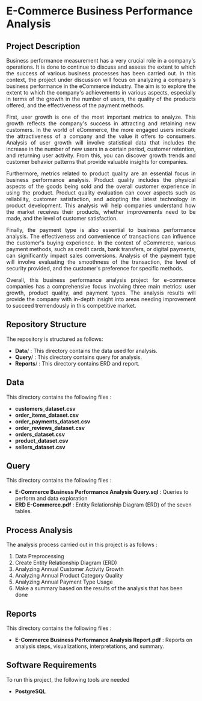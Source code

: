 <p align="center">
  <h1> E-Commerce Business Performance Analysis </h1>
</p>

## Project Description
<p align="justify">
Business performance measurement has a very crucial role in a company's operations. It is done to continue to discuss and assess the extent to which the success of various business processes has been carried out. In this context, the project under discussion will focus on analyzing a company's business performance in the eCommerce industry. The aim is to explore the extent to which the company's achievements in various aspects, especially in terms of the growth in the number of users, the quality of the products offered, and the effectiveness of the payment methods.
  
<p align="justify">
First, user growth is one of the most important metrics to analyze. This growth reflects the company's success in attracting and retaining new customers. In the world of eCommerce, the more engaged users indicate the attractiveness of a company and the value it offers to consumers. Analysis of user growth will involve statistical data that includes the increase in the number of new users in a certain period, customer retention, and returning user activity. From this, you can discover growth trends and customer behavior patterns that provide valuable insights for companies.
  
<p align="justify">
Furthermore, metrics related to product quality are an essential focus in business performance analysis. Product quality includes the physical aspects of the goods being sold and the overall customer experience in using the product. Product quality evaluation can cover aspects such as reliability, customer satisfaction, and adopting the latest technology in product development. This analysis will help companies understand how the market receives their products, whether improvements need to be made, and the level of customer satisfaction.
  
<p align="justify">
Finally, the payment type is also essential to business performance analysis. The effectiveness and convenience of transactions can influence the customer's buying experience. In the context of eCommerce, various payment methods, such as credit cards, bank transfers, or digital payments, can significantly impact sales conversions. Analysis of the payment type will involve evaluating the smoothness of the transaction, the level of security provided, and the customer's preference for specific methods.
  
<p align="justify">
Overall, this business performance analysis project for e-commerce companies has a comprehensive focus involving three main metrics: user growth, product quality, and payment types. The analysis results will provide the company with in-depth insight into areas needing improvement to succeed tremendously in this competitive market.
</p>

## Repository Structure
<p align="justify">
The repository is structured as follows:

  * **Data**/    : This directory contains the data used for analysis.
  * **Query**/   : This directory contains query for analysis.
  * **Reports**/ : This directory contains ERD and report.

</p>

## Data
<p align="justify">
This directory contains the following files :

  * **customers_dataset.csv**
  * **order_items_dataset.csv**
  * **order_payments_dataset.csv**
  * **order_reviews_dataset.csv**
  * **orders_dataset.csv**
  * **product_dataset.csv**
  * **sellers_dataset.csv**
</p>

## Query
<p align="justify">
This directory contains the following files :
  
  * **E-Commerce Business Performance Analysis Query.sql** : Queries to perform and data exploration
  * **ERD E-Commerce.pdf** : Entity Relationship Diagram (ERD) of the seven tables.
</p>

## Process Analysis
<p align="justify">
The analysis process carried out in this project is as follows :
  
  1. Data Preprocessing
  2. Create Entity Relationship Diagram (ERD)
  3. Analyzing Annual Customer Activity Growth
  4. Analyzing Annual Product Category Quality
  5. Analyzing Annual Payment Type Usage
  6. Make a summary based on the results of the analysis that has been done
</p>

## Reports
<p align="justify">
This directory contains the following files :

  * **E-Commerce Business Performance  Analysis Report.pdf** : Reports on analysis steps, visualizations, interpretations, and summary.
</p>

## Software Requirements
<p align="justify">
To run this project, the following tools are needed

  * **PostgreSQL**
</p>
